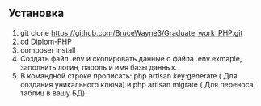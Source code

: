 ﻿## Установка


1. git clone https://github.com/BruceWayne3/Graduate_work_PHP.git
2. cd Diplom-PHP
3. composer install
4. Создать файл .env и скопировать данные с файла .env.exmaple, заполнить логин, пароль и имя базы данных.
5. В командной строке прописать:  php artisan key:generate ( Для создания уникального ключа) и php artisan migrate ( Для переноса таблиц в вашу БД).

